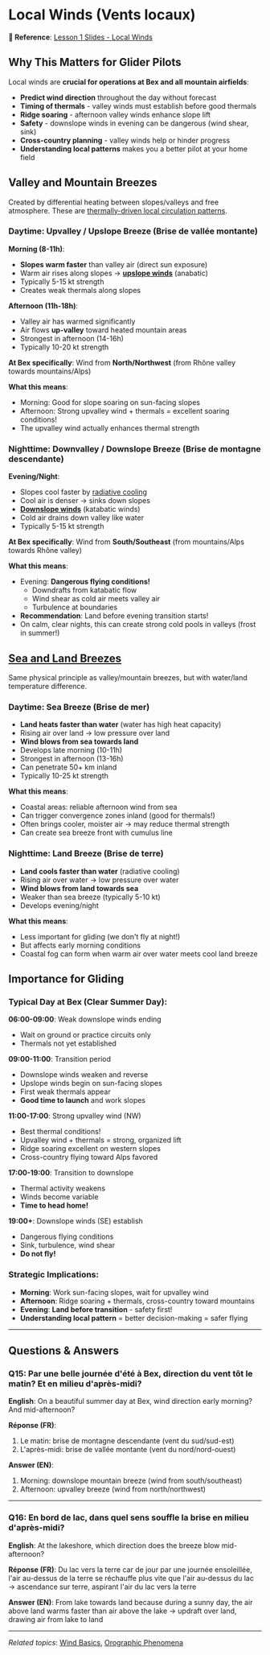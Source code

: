 # Local Winds (Vents locaux)

**📖 Reference**: [Lesson 1 Slides - Local Winds](slides/meteo1_part-01-50.pdf#page=19)

## Why This Matters for Glider Pilots

Local winds are **crucial for operations at Bex and all mountain airfields**:
- **Predict wind direction** throughout the day without forecast
- **Timing of thermals** - valley winds must establish before good thermals
- **Ridge soaring** - afternoon valley winds enhance slope lift
- **Safety** - downslope winds in evening can be dangerous (wind shear, sink)
- **Cross-country planning** - valley winds help or hinder progress
- **Understanding local patterns** makes you a better pilot at your home field

## Valley and Mountain Breezes

Created by differential heating between slopes/valleys and free atmosphere. These are [thermally-driven local circulation patterns](https://en.wikipedia.org/wiki/Mountain_breeze_and_valley_breeze).

### Daytime: Upvalley / Upslope Breeze (Brise de vallée montante)

**Morning (8-11h)**:
- **Slopes warm faster** than valley air (direct sun exposure)
- Warm air rises along slopes → **[upslope winds](https://en.wikipedia.org/wiki/Anabatic_wind)** (anabatic)
- Typically 5-15 kt strength
- Creates weak thermals along slopes

**Afternoon (11h-18h)**:
- Valley air has warmed significantly
- Air flows **up-valley** toward heated mountain areas
- Strongest in afternoon (14-16h)
- Typically 10-20 kt strength

**At Bex specifically**: Wind from **North/Northwest** (from Rhône valley towards mountains/Alps)

**What this means**:
- Morning: Good for slope soaring on sun-facing slopes
- Afternoon: Strong upvalley wind + thermals = excellent soaring conditions!
- The upvalley wind actually enhances thermal strength

### Nighttime: Downvalley / Downslope Breeze (Brise de montagne descendante)

**Evening/Night**:
- Slopes cool faster by [radiative cooling](https://en.wikipedia.org/wiki/Radiative_cooling)
- Cool air is denser → sinks down slopes
- **[Downslope winds](https://en.wikipedia.org/wiki/Katabatic_wind)** (katabatic winds)
- Cold air drains down valley like water
- Typically 5-15 kt strength

**At Bex specifically**: Wind from **South/Southeast** (from mountains/Alps towards Rhône valley)

**What this means**:
- Evening: **Dangerous flying conditions!**
  - Downdrafts from katabatic flow
  - Wind shear as cold air meets valley air
  - Turbulence at boundaries
- **Recommendation**: Land before evening transition starts!
- On calm, clear nights, this can create strong cold pools in valleys (frost in summer!)

## [Sea and Land Breezes](https://en.wikipedia.org/wiki/Sea_breeze)

Same physical principle as valley/mountain breezes, but with water/land temperature difference.

### Daytime: Sea Breeze (Brise de mer)
- **Land heats faster than water** (water has high heat capacity)
- Rising air over land → low pressure over land
- **Wind blows from sea towards land**
- Develops late morning (10-11h)
- Strongest in afternoon (13-16h)
- Can penetrate 50+ km inland
- Typically 10-25 kt strength

**What this means**:
- Coastal areas: reliable afternoon wind from sea
- Can trigger convergence zones inland (good for thermals!)
- Often brings cooler, moister air → may reduce thermal strength
- Can create sea breeze front with cumulus line

### Nighttime: Land Breeze (Brise de terre)
- **Land cools faster than water** (radiative cooling)
- Rising air over water → low pressure over water
- **Wind blows from land towards sea**
- Weaker than sea breeze (typically 5-10 kt)
- Develops evening/night

**What this means**:
- Less important for gliding (we don't fly at night!)
- But affects early morning conditions
- Coastal fog can form when warm air over water meets cool land breeze

## Importance for Gliding

### Typical Day at Bex (Clear Summer Day):

**06:00-09:00**: Weak downslope winds ending
- Wait on ground or practice circuits only
- Thermals not yet established

**09:00-11:00**: Transition period
- Downslope winds weaken and reverse
- Upslope winds begin on sun-facing slopes
- First weak thermals appear
- **Good time to launch** and work slopes

**11:00-17:00**: Strong upvalley wind (NW)
- Best thermal conditions!
- Upvalley wind + thermals = strong, organized lift
- Ridge soaring excellent on western slopes
- Cross-country flying toward Alps favored

**17:00-19:00**: Transition to downslope
- Thermal activity weakens
- Winds become variable
- **Time to head home!**

**19:00+**: Downslope winds (SE) establish
- Dangerous flying conditions
- Sink, turbulence, wind shear
- **Do not fly!**

### Strategic Implications:
- **Morning**: Work sun-facing slopes, wait for upvalley wind
- **Afternoon**: Ridge soaring + thermals, cross-country toward mountains
- **Evening**: **Land before transition** - safety first!
- **Understanding local pattern** = better decision-making = safer flying

---

## Questions & Answers

### Q15: Par une belle journée d'été à Bex, direction du vent tôt le matin? Et en milieu d'après-midi?
**English**: On a beautiful summer day at Bex, wind direction early morning? And mid-afternoon?

**Réponse (FR)**:
1) Le matin: brise de montagne descendante (vent du sud/sud-est)
2) L'après-midi: brise de vallée montante (vent du nord/nord-ouest)

**Answer (EN)**:
1) Morning: downslope mountain breeze (wind from south/southeast)
2) Afternoon: upvalley breeze (wind from north/northwest)

---

### Q16: En bord de lac, dans quel sens souffle la brise en milieu d'après-midi?
**English**: At the lakeshore, which direction does the breeze blow mid-afternoon?

**Réponse (FR)**: Du lac vers la terre car de jour par une journée ensoleillée, l'air au-dessus de la terre se réchauffe plus vite que l'air au-dessus du lac → ascendance sur terre, aspirant l'air du lac vers la terre

**Answer (EN)**: From lake towards land because during a sunny day, the air above land warms faster than air above the lake → updraft over land, drawing air from lake to land

---

*Related topics*: [Wind Basics](07_wind_basics.md), [Orographic Phenomena](09_orographic_phenomena.md)
